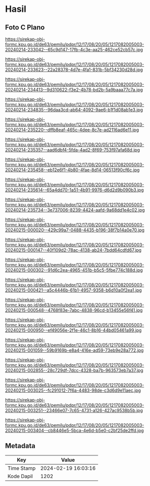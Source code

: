 # Hasil

## Foto C Plano

https://sirekap-obj-formc.kpu.go.id/de63/pemilu/pdpr/12/17/08/20/05/1217082005003-20240214-233042--65c9d147-17fb-4c3e-aa25-462ce52cb57c.jpg

https://sirekap-obj-formc.kpu.go.id/de63/pemilu/pdpr/12/17/08/20/05/1217082005003-20240214-233623--22a28378-4d7e-4fa1-831b-5bf34230d28d.jpg

https://sirekap-obj-formc.kpu.go.id/de63/pemilu/pdpr/12/17/08/20/05/1217082005003-20240214-234413--9d310622-f3e2-4b78-bd2b-5a9baaa77c7a.jpg

https://sirekap-obj-formc.kpu.go.id/de63/pemilu/pdpr/12/17/08/20/05/1217082005003-20240214-234835--96daa3cd-ab64-4092-9ae6-b1f1d08ab1e3.jpg

https://sirekap-obj-formc.kpu.go.id/de63/pemilu/pdpr/12/17/08/20/05/1217082005003-20240214-235220--dffb8eaf-465c-4dee-8c7e-ad2116ad6e11.jpg

https://sirekap-obj-formc.kpu.go.id/de63/pemilu/pdpr/12/17/08/20/05/1217082005003-20240214-235357--aad6dbf4-5fda-4ad2-8f69-753f97afa68d.jpg

https://sirekap-obj-formc.kpu.go.id/de63/pemilu/pdpr/12/17/08/20/05/1217082005003-20240214-235458--eb12e6f1-4b80-4fae-8d14-06513f90cf6c.jpg

https://sirekap-obj-formc.kpu.go.id/de63/pemilu/pdpr/12/17/08/20/05/1217082005003-20240214-235614--65a4dd70-1a51-4b91-9976-d6d2d9b090b3.jpg

https://sirekap-obj-formc.kpu.go.id/de63/pemilu/pdpr/12/17/08/20/05/1217082005003-20240214-235734--3e737006-8239-4424-aafd-9a68dd1e4c02.jpg

https://sirekap-obj-formc.kpu.go.id/de63/pemilu/pdpr/12/17/08/20/05/1217082005003-20240215-000020--429c99a7-0488-4435-b196-38f7b14a0e70.jpg

https://sirekap-obj-formc.kpu.go.id/de63/pemilu/pdpr/12/17/08/20/05/1217082005003-20240215-000147--40f109d2-78ac-4138-ab24-7bdd64cdfd67.jpg

https://sirekap-obj-formc.kpu.go.id/de63/pemilu/pdpr/12/17/08/20/05/1217082005003-20240215-000302--91d6c2ea-4965-451b-b5c5-5fbe774c188d.jpg

https://sirekap-obj-formc.kpu.go.id/de63/pemilu/pdpr/12/17/08/20/05/1217082005003-20240215-000421--a5c4446b-61b1-4957-9358-b6d10a0f2ea1.jpg

https://sirekap-obj-formc.kpu.go.id/de63/pemilu/pdpr/12/17/08/20/05/1217082005003-20240215-000548--4768f83e-7abc-4838-96cd-b13455e56f41.jpg

https://sirekap-obj-formc.kpu.go.id/de63/pemilu/pdpr/12/17/08/20/05/1217082005003-20240215-000950--ef49056e-2f1e-46c1-8b16-44bd05461a99.jpg

https://sirekap-obj-formc.kpu.go.id/de63/pemilu/pdpr/12/17/08/20/05/1217082005003-20240215-001059--59b9169b-e8a4-416e-ad59-73eb9e28a772.jpg

https://sirekap-obj-formc.kpu.go.id/de63/pemilu/pdpr/12/17/08/20/05/1217082005003-20240215-002855--28c729df-7dcc-4328-ba7b-963573eb7a37.jpg

https://sirekap-obj-formc.kpu.go.id/de63/pemilu/pdpr/12/17/08/20/05/1217082005003-20240215-003025--fc291012-7f6a-4483-98de-c3d6d9e11aec.jpg

https://sirekap-obj-formc.kpu.go.id/de63/pemilu/pdpr/12/17/08/20/05/1217082005003-20240215-003251--23466e07-7c65-4731-a126-427ac9538b5b.jpg

https://sirekap-obj-formc.kpu.go.id/de63/pemilu/pdpr/12/17/08/20/05/1217082005003-20240215-003404--cb8446e5-5bca-4e6d-b5e0-c2bf25de2ffd.jpg


## Metadata

| Key        | Value               |
| ---------- | ------------------- |
| Time Stamp | 2024-02-19 16:03:16 |
| Kode Dapil | 1202                |




